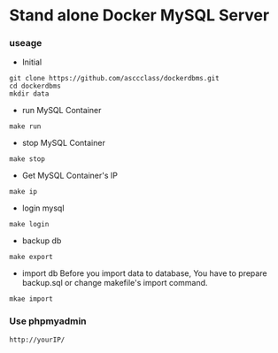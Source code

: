 # Stand alone Docker MySQL Server

### useage
* Initial
```
git clone https://github.com/asccclass/dockerdbms.git
cd dockerdbms
mkdir data
```

* run MySQL Container
```
make run
```

* stop MySQL Container
```
make stop
```

* Get MySQL Container's IP
```
make ip
```

* login mysql
```
make login
```

* backup db
```
make export
```

* import db
Before you import data to database, You have to prepare backup.sql or change makefile's import command.
```
mkae import
```

### Use phpmyadmin
```
http://yourIP/
```

